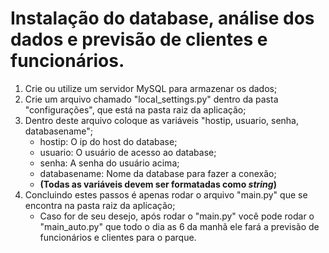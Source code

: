 # Instalação do database, análise dos dados e previsão de clientes e funcionários.

1. Crie ou utilize um servidor MySQL para armazenar os dados;
2. Crie um arquivo chamado "local_settings.py" dentro da pasta "configurações", que está na pasta raiz da aplicação;
3. Dentro deste arquivo coloque as variáveis "hostip, usuario, senha, databasename";
    * hostip: O ip do host do database;
    * usuario: O usuário de acesso ao database;
    * senha: A senha do usuário acima;
    * databasename: Nome da database para fazer a conexão;
    * **(Todas as variáveis devem ser formatadas como *string*)**
4. Concluindo estes passos é apenas rodar o arquivo "main.py" que se encontra na pasta raiz da aplicação;
    * Caso for de seu desejo, após rodar o "main.py" você pode rodar o "main_auto.py" que todo o dia as 6 da manhã ele fará a previsão de funcionários e clientes para o parque.